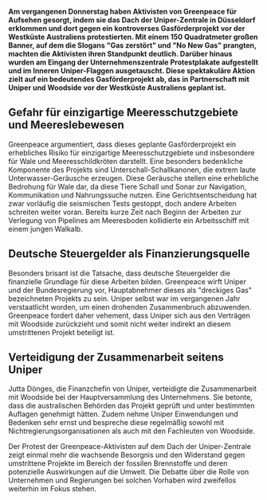**Am vergangenen Donnerstag haben Aktivisten von Greenpeace für Aufsehen gesorgt, indem sie das Dach der Uniper-Zentrale in Düsseldorf erklommen und dort gegen ein kontroverses Gasförderprojekt vor der Westküste Australiens protestierten. Mit einem 150 Quadratmeter großen Banner, auf dem die Slogans "Gas zerstört" und "No New Gas" prangten, machten die Aktivisten ihren Standpunkt deutlich. Darüber hinaus wurden am Eingang der Unternehmenszentrale Protestplakate aufgestellt und im Inneren Uniper-Flaggen ausgetauscht. Diese spektakuläre Aktion zielt auf ein bedeutendes Gasförderprojekt ab, das in Partnerschaft mit Uniper und Woodside vor der Westküste Australiens geplant ist.**

## Gefahr für einzigartige Meeresschutzgebiete und Meereslebewesen

Greenpeace argumentiert, dass dieses geplante Gasförderprojekt ein erhebliches Risiko für einzigartige Meeresschutzgebiete und insbesondere für Wale und Meeresschildkröten darstellt. Eine besonders bedenkliche Komponente des Projekts sind Unterschall-Schallkanonen, die extrem laute Unterwasser-Geräusche erzeugen. Diese Geräusche stellen eine erhebliche Bedrohung für Wale dar, da diese Tiere Schall und Sonar zur Navigation, Kommunikation und Nahrungssuche nutzen. Eine Gerichtsentscheidung hat zwar vorläufig die seismischen Tests gestoppt, doch andere Arbeiten schreiten weiter voran. Bereits kurze Zeit nach Beginn der Arbeiten zur Verlegung von Pipelines am Meeresboden kollidierte ein Arbeitsschiff mit einem jungen Walkalb.

## Deutsche Steuergelder als Finanzierungsquelle

Besonders brisant ist die Tatsache, dass deutsche Steuergelder die finanzielle Grundlage für diese Arbeiten bilden. Greenpeace wirft Uniper und der Bundesregierung vor, Hauptabnehmer dieses als "dreckiges Gas" bezeichneten Projekts zu sein. Uniper selbst war im vergangenen Jahr verstaatlicht worden, um einen drohenden Zusammenbruch abzuwenden. Greenpeace fordert daher vehement, dass Uniper sich aus den Verträgen mit Woodside zurückzieht und somit nicht weiter indirekt an diesem umstrittenen Projekt beteiligt ist.

## Verteidigung der Zusammenarbeit seitens Uniper

Jutta Dönges, die Finanzchefin von Uniper, verteidigte die Zusammenarbeit mit Woodside bei der Hauptversammlung des Unternehmens. Sie betonte, dass die australischen Behörden das Projekt geprüft und unter bestimmten Auflagen genehmigt hätten. Zudem nehme Uniper Einwendungen und Bedenken sehr ernst und bespreche diese regelmäßig sowohl mit Nichtregierungsorganisationen als auch mit den Fachleuten von Woodside.

Der Protest der Greenpeace-Aktivisten auf dem Dach der Uniper-Zentrale zeigt einmal mehr die wachsende Besorgnis und den Widerstand gegen umstrittene Projekte im Bereich der fossilen Brennstoffe und deren potenzielle Auswirkungen auf die Umwelt. Die Debatte über die Rolle von Unternehmen und Regierungen bei solchen Vorhaben wird zweifellos weiterhin im Fokus stehen.
